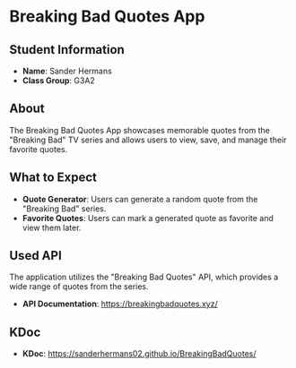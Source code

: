 # Breaking Bad Quotes App

## Student Information

- **Name**: Sander Hermans
- **Class Group**: G3A2

## About

The Breaking Bad Quotes App showcases memorable quotes from the "Breaking Bad" TV series and allows users to view, save, and manage their favorite quotes.

## What to Expect

- **Quote Generator**: Users can generate a random quote from the "Breaking Bad" series.
- **Favorite Quotes**: Users can mark a generated quote as favorite and view them later.

## Used API

The application utilizes the "Breaking Bad Quotes" API, which provides a wide range of quotes from the series. 
- **API Documentation**: https://breakingbadquotes.xyz/

## KDoc
- **KDoc**: https://sanderhermans02.github.io/BreakingBadQuotes/



